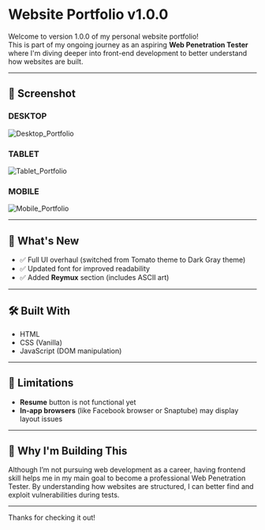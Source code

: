 # Website Portfolio v1.0.0

Welcome to version 1.0.0 of my personal website portfolio!  
This is part of my ongoing journey as an aspiring **Web Penetration Tester** where I'm diving deeper into front-end development to better understand how websites are built.

---

## 📸 Screenshot

### DESKTOP
![Desktop_Portfolio](https://github.com/user-attachments/assets/7d65f9a9-a3ca-4c54-956d-938587689584)

### TABLET
![Tablet_Portfolio](https://github.com/user-attachments/assets/8123ed04-2e13-4d39-984a-c96b10125101)

### MOBILE
![Mobile_Portfolio](https://github.com/user-attachments/assets/978e62e6-eaeb-4cbb-8d5b-fcb9579d7006)

---

## 📌 What's New

- ✅ Full UI overhaul (switched from Tomato theme to Dark Gray theme)
- ✅ Updated font for improved readability
- ✅ Added **Reymux** section (includes ASCII art)
  
---

## 🛠️ Built With

- HTML
- CSS (Vanilla)
- JavaScript (DOM manipulation)
  
---

## 🚧 Limitations

- **Resume** button is not functional yet
- **In-app browsers** (like Facebook browser or Snaptube) may display layout issues

---

## 🙌 Why I'm Building This

Although I’m not pursuing web development as a career, having frontend skill helps me in my main goal to become a professional Web Penetration Tester. By understanding how websites are structured, I can better find and exploit vulnerabilities during tests.

---

Thanks for checking it out!
